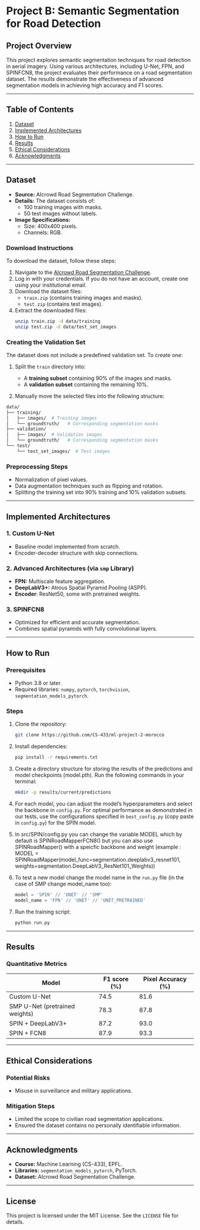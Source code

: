 # Project B: Semantic Segmentation for Road Detection

## Project Overview
This project explores semantic segmentation techniques for road detection in aerial imagery. Using various architectures, including U-Net, FPN, and SPINFCN8, the project evaluates their performance on a road segmentation dataset. The results demonstrate the effectiveness of advanced segmentation models in achieving high accuracy and F1 scores.

---

## Table of Contents
1. [Dataset](#dataset)
2. [Implemented Architectures](#implemented-architectures)
3. [How to Run](#how-to-run)
4. [Results](#results)
5. [Ethical Considerations](#ethical-considerations)
6. [Acknowledgments](#acknowledgments)

---

## Dataset
- **Source:** AIcrowd Road Segmentation Challenge.
- **Details:** The dataset consists of:
  - 100 training images with masks.
  - 50 test images without labels.
- **Image Specifications:**
  - Size: 400x400 pixels.
  - Channels: RGB.

### Download Instructions
To download the dataset, follow these steps:
1. Navigate to the [AIcrowd Road Segmentation Challenge](https://www.aicrowd.com/challenges/epfl-ml-road-segmentation).
2. Log in with your credentials. If you do not have an account, create one using your institutional email.
3. Download the dataset files:
   - `train.zip` (contains training images and masks).
   - `test.zip` (contains test images).
4. Extract the downloaded files:
   ```bash
   unzip train.zip -d data/training
   unzip test.zip -d data/test_set_images
### Creating the Validation Set
The dataset does not include a predefined validation set. To create one:

1. Split the `train` directory into:
   - A **training subset** containing 90% of the images and masks.
   - A **validation subset** containing the remaining 10%.

2. Manually move the selected files into the following structure:
````bash
data/
├── training/
│   ├── images/  # Training images
│   └── groundtruth/   # Corresponding segmentation masks
├── validation/
│   ├── images/  # Validation images
│   └── groundtruth/   # Corresponding segmentation masks
└── test/
    └── test_set_images/  # Test images
````

### Preprocessing Steps
- Normalization of pixel values.
- Data augmentation techniques such as flipping and rotation.
- Splitting the training set into 90% training and 10% validation subsets.

---

## Implemented Architectures
### 1. Custom U-Net
- Baseline model implemented from scratch.
- Encoder-decoder structure with skip connections.

### 2. Advanced Architectures (via `smp` Library)
- **FPN:** Multiscale feature aggregation.
- **DeepLabV3+:** Atrous Spatial Pyramid Pooling (ASPP).
- **Encoder**: ResNet50, some with pretrained weights.

### 3. SPINFCN8
- Optimized for efficient and accurate segmentation.
- Combines spatial pyramids with fully convolutional layers.

---

## How to Run

### Prerequisites
- Python 3.8 or later.
- Required libraries: `numpy`, `pytorch`, `torchvision`, `segmentation_models_pytorch`.

### Steps
1. Clone the repository:
   ```bash
   git clone https://github.com/CS-433/ml-project-2-morocco
   ```
2. Install dependencies:
   ```bash
   pip install -r requirements.txt
   ```


4. Create a directory structure for storing the results of the predictions and model checkpoints (model.pth). Run the following commands in your terminal:
   ```bash
   mkdir -p results/current/predictions
   ```



5. For each model, you can adjust the model’s hyperparameters and select the backbone in `config.py`. For optimal performance as demonstrated in our tests, use the configurations specified in `best_config.py` (copy paste in `config.py`) for the SPIN model.

6. In src/SPIN/config.py you can change the variable MODEL which by default is SPINRoadMapperFCN8() but you can also use SPINRoadMapper() with a speicfic backbone and weight (example : MODEL = SPINRoadMapper(model_func=segmentation.deeplabv3_resnet101, weights=segmentation.DeepLabV3_ResNet101_Weights))

6. To test a new model change the model name in the `run.py` file (in the case of SMP change model_name too):
   ```python
   model = 'SPIN' // 'UNET' // 'SMP'
   model_name = 'FPN' // 'UNET' // 'UNET_PRETRAINED'
   ```

7. Run the training script:
   ```bash
   python run.py
   ```


---

## Results

### Quantitative Metrics
| Model        | F1 score (%) | Pixel Accuracy (%) |
|--------------|---------|--------------------|
| Custom U-Net | 74.5    | 81.6               |
| SMP U-Net (pretrained weights)          | 78.3    | 87.8              |
| SPIN + DeepLabV3+     | 87.2   | 93.0               |
| SPIN + FCN8     | 87.9   | 93.3               |
---

## Ethical Considerations

### Potential Risks
- Misuse in surveillance and military applications.

### Mitigation Steps
- Limited the scope to civilian road segmentation applications.
- Ensured the dataset contains no personally identifiable information.

---

## Acknowledgments
- **Course:** Machine Learning (CS-433), EPFL.
- **Libraries:** `segmentation_models_pytorch`, PyTorch.
- **Dataset:** AIcrowd Road Segmentation Challenge.

---

## License
This project is licensed under the MIT License. See the `LICENSE` file for details.

